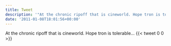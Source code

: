 ```yaml
---
title: Tweet
description: '"At the chronic ripoff that is cineworld. Hope tron is tolerable..."'
date: '2011-01-08T18:01:56+00:00'
---
```

At the chronic ripoff that is cineworld. Hope tron is tolerable...
      {{< tweet 0 0 >}}
    
